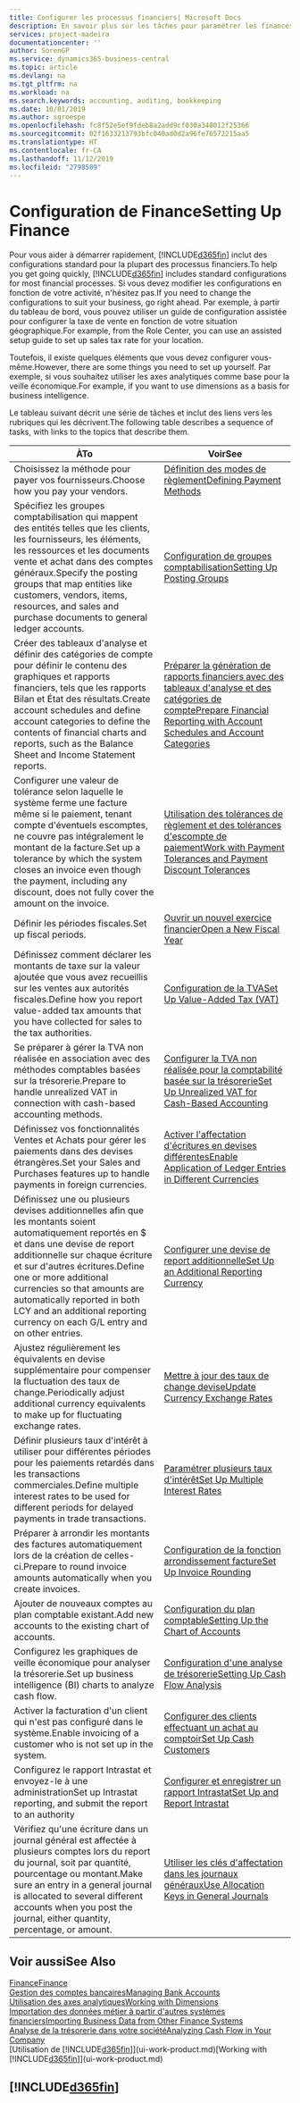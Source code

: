 ```yaml
---
title: Configurer les processus financiers| Microsoft Docs
description: En savoir plus sur les tâches pour paramétrer les finances de votre société afin de les adapter à votre comptabilité ou vos audits.
services: project-madeira
documentationcenter: ''
author: SorenGP
ms.service: dynamics365-business-central
ms.topic: article
ms.devlang: na
ms.tgt_pltfrm: na
ms.workload: na
ms.search.keywords: accounting, auditing, bookkeeping
ms.date: 10/01/2019
ms.author: sgroespe
ms.openlocfilehash: fc8f52e5ef9fdeb8a2add9cf030a348012f25366
ms.sourcegitcommit: 02f1633213793bfc040ad0d2a96fe76572215aa5
ms.translationtype: HT
ms.contentlocale: fr-CA
ms.lasthandoff: 11/12/2019
ms.locfileid: "2798509"
---
```

# <a name="setting-up-finance"></a><span data-ttu-id="c9591-103">Configuration de Finance</span><span class="sxs-lookup"><span data-stu-id="c9591-103">Setting Up Finance</span></span>
<span data-ttu-id="c9591-104">Pour vous aider à démarrer rapidement, [!INCLUDE[d365fin](includes/d365fin_md.md)] inclut des configurations standard pour la plupart des processus financiers.</span><span class="sxs-lookup"><span data-stu-id="c9591-104">To help you get going quickly, [!INCLUDE[d365fin](includes/d365fin_md.md)] includes standard configurations for most financial processes.</span></span> <span data-ttu-id="c9591-105">Si vous devez modifier les configurations en fonction de votre activité, n'hésitez pas.</span><span class="sxs-lookup"><span data-stu-id="c9591-105">If you need to change the configurations to suit your business, go right ahead.</span></span> <span data-ttu-id="c9591-106">Par exemple, à partir du tableau de bord, vous pouvez utiliser un guide de configuration assistée pour configurer la taxe de vente en fonction de votre situation géographique.</span><span class="sxs-lookup"><span data-stu-id="c9591-106">For example, from the Role Center, you can use an assisted setup guide to set up sales tax rate for your location.</span></span>  

<span data-ttu-id="c9591-107">Toutefois, il existe quelques éléments que vous devez configurer vous-même.</span><span class="sxs-lookup"><span data-stu-id="c9591-107">However, there are some things you need to set up yourself.</span></span> <span data-ttu-id="c9591-108">Par exemple, si vous souhaitez utiliser les axes analytiques comme base pour la veille économique.</span><span class="sxs-lookup"><span data-stu-id="c9591-108">For example, if you want to use dimensions as a basis for business intelligence.</span></span>  

<span data-ttu-id="c9591-109">Le tableau suivant décrit une série de tâches et inclut des liens vers les rubriques qui les décrivent.</span><span class="sxs-lookup"><span data-stu-id="c9591-109">The following table describes a sequence of tasks, with links to the topics that describe them.</span></span>

| <span data-ttu-id="c9591-110">À</span><span class="sxs-lookup"><span data-stu-id="c9591-110">To</span></span> | <span data-ttu-id="c9591-111">Voir</span><span class="sxs-lookup"><span data-stu-id="c9591-111">See</span></span> |
| --- | --- |
| <span data-ttu-id="c9591-112">Choisissez la méthode pour payer vos fournisseurs.</span><span class="sxs-lookup"><span data-stu-id="c9591-112">Choose how you pay your vendors.</span></span> |[<span data-ttu-id="c9591-113">Définition des modes de règlement</span><span class="sxs-lookup"><span data-stu-id="c9591-113">Defining Payment Methods</span></span>](finance-payment-methods.md) |
| <span data-ttu-id="c9591-114">Spécifiez les groupes comptabilisation qui mappent des entités telles que les clients, les fournisseurs, les éléments, les ressources et les documents vente et achat dans des comptes généraux.</span><span class="sxs-lookup"><span data-stu-id="c9591-114">Specify the posting groups that map entities like customers, vendors, items, resources, and sales and purchase documents to general ledger accounts.</span></span> |[<span data-ttu-id="c9591-115">Configuration de groupes comptabilisation</span><span class="sxs-lookup"><span data-stu-id="c9591-115">Setting Up Posting Groups</span></span>](finance-posting-groups.md)|
|<span data-ttu-id="c9591-116">Créer des tableaux d'analyse et définir des catégories de compte pour définir le contenu des graphiques et rapports financiers, tels que les rapports Bilan et État des résultats.</span><span class="sxs-lookup"><span data-stu-id="c9591-116">Create account schedules and define account categories to define the contents of financial charts and reports, such as the Balance Sheet and Income Statement reports.</span></span>|[<span data-ttu-id="c9591-117">Préparer la génération de rapports financiers avec des tableaux d'analyse et des catégories de compte</span><span class="sxs-lookup"><span data-stu-id="c9591-117">Prepare Financial Reporting with Account Schedules and Account Categories</span></span>](bi-how-work-account-schedule.md)|
|<span data-ttu-id="c9591-118">Configurer une valeur de tolérance selon laquelle le système ferme une facture même si le paiement, tenant compte d'éventuels escomptes, ne couvre pas intégralement le montant de la facture.</span><span class="sxs-lookup"><span data-stu-id="c9591-118">Set up a tolerance by which the system closes an invoice even though the payment, including any discount, does not fully cover the amount on the invoice.</span></span>|[<span data-ttu-id="c9591-119">Utilisation des tolérances de règlement et des tolérances d'escompte de paiement</span><span class="sxs-lookup"><span data-stu-id="c9591-119">Work with Payment Tolerances and Payment Discount Tolerances</span></span>](finance-payment-tolerance-and-payment-discount-tolerance.md)|
| <span data-ttu-id="c9591-120">Définir les périodes fiscales.</span><span class="sxs-lookup"><span data-stu-id="c9591-120">Set up fiscal periods.</span></span> |[<span data-ttu-id="c9591-121">Ouvrir un nouvel exercice financier</span><span class="sxs-lookup"><span data-stu-id="c9591-121">Open a New Fiscal Year</span></span>](finance-how-open-new-fiscal-year.md) |
| <span data-ttu-id="c9591-122">Définissez comment déclarer les montants de taxe sur la valeur ajoutée que vous avez recueillis sur les ventes aux autorités fiscales.</span><span class="sxs-lookup"><span data-stu-id="c9591-122">Define how you report value-added tax amounts that you have collected for sales to the tax authorities.</span></span> |[<span data-ttu-id="c9591-123">Configuration de la TVA</span><span class="sxs-lookup"><span data-stu-id="c9591-123">Set Up Value-Added Tax (VAT)</span></span>](finance-setup-vat.md)|
|<span data-ttu-id="c9591-124">Se préparer à gérer la TVA non réalisée en association avec des méthodes comptables basées sur la trésorerie.</span><span class="sxs-lookup"><span data-stu-id="c9591-124">Prepare to handle unrealized VAT in connection with cash-based accounting methods.</span></span>|[<span data-ttu-id="c9591-125">Configurer la TVA non réalisée pour la comptabilité basée sur la trésorerie</span><span class="sxs-lookup"><span data-stu-id="c9591-125">Set Up Unrealized VAT for Cash-Based Accounting</span></span>](finance-setup-unrealized-vat.md)|
| <span data-ttu-id="c9591-126">Définissez vos fonctionnalités Ventes et Achats pour gérer les paiements dans des devises étrangères.</span><span class="sxs-lookup"><span data-stu-id="c9591-126">Set your Sales and Purchases features up to handle payments in foreign currencies.</span></span>|[<span data-ttu-id="c9591-127">Activer l'affectation d'écritures en devises différentes</span><span class="sxs-lookup"><span data-stu-id="c9591-127">Enable Application of Ledger Entries in Different Currencies</span></span>](finance-how-enable-application-ledger-entries-different-currencies.md)
|<span data-ttu-id="c9591-128">Définissez une ou plusieurs devises additionnelles afin que les montants soient automatiquement reportés en $ et dans une devise de report additionnelle sur chaque écriture et sur d'autres écritures.</span><span class="sxs-lookup"><span data-stu-id="c9591-128">Define one or more additional currencies so that amounts are automatically reported in both LCY and an additional reporting currency on each G/L entry and on other entries.</span></span>|[<span data-ttu-id="c9591-129">Configurer une devise de report additionnelle</span><span class="sxs-lookup"><span data-stu-id="c9591-129">Set Up an Additional Reporting Currency</span></span>](finance-how-setup-additional-currencies.md)|
|<span data-ttu-id="c9591-130">Ajustez régulièrement les équivalents en devise supplémentaire pour compenser la fluctuation des taux de change.</span><span class="sxs-lookup"><span data-stu-id="c9591-130">Periodically adjust additional currency equivalents to make up for fluctuating exchange rates.</span></span>|[<span data-ttu-id="c9591-131">Mettre à jour des taux de change devise</span><span class="sxs-lookup"><span data-stu-id="c9591-131">Update Currency Exchange Rates</span></span>](finance-how-update-currencies.md)|
|<span data-ttu-id="c9591-132">Définir plusieurs taux d'intérêt à utiliser pour différentes périodes pour les paiements retardés dans les transactions commerciales.</span><span class="sxs-lookup"><span data-stu-id="c9591-132">Define multiple interest rates to be used for different periods for delayed payments in trade transactions.</span></span>|[<span data-ttu-id="c9591-133">Paramétrer plusieurs taux d'intérêt</span><span class="sxs-lookup"><span data-stu-id="c9591-133">Set Up Multiple Interest Rates</span></span>](finance-how-to-set-up-multiple-interest-rates.md)|
|<span data-ttu-id="c9591-134">Préparer à arrondir les montants des factures automatiquement lors de la création de celles-ci.</span><span class="sxs-lookup"><span data-stu-id="c9591-134">Prepare to round invoice amounts automatically when you create invoices.</span></span>|[<span data-ttu-id="c9591-135">Configuration de la fonction arrondissement facture</span><span class="sxs-lookup"><span data-stu-id="c9591-135">Set Up Invoice Rounding</span></span>](finance-set-up-invoice-rounding.md)|
| <span data-ttu-id="c9591-136">Ajouter de nouveaux comptes au plan comptable existant.</span><span class="sxs-lookup"><span data-stu-id="c9591-136">Add new accounts to the existing chart of accounts.</span></span> |[<span data-ttu-id="c9591-137">Configuration du plan comptable</span><span class="sxs-lookup"><span data-stu-id="c9591-137">Setting Up the Chart of Accounts</span></span>](finance-setup-chart-accounts.md) |
| <span data-ttu-id="c9591-138">Configurez les graphiques de veille économique pour analyser la trésorerie.</span><span class="sxs-lookup"><span data-stu-id="c9591-138">Set up business intelligence (BI) charts to analyze cash flow.</span></span> |[<span data-ttu-id="c9591-139">Configuration d'une analyse de trésorerie</span><span class="sxs-lookup"><span data-stu-id="c9591-139">Setting Up Cash Flow Analysis</span></span>](finance-setup-cash-flow-analyses.md) |
|<span data-ttu-id="c9591-140">Activer la facturation d'un client qui n'est pas configuré dans le système.</span><span class="sxs-lookup"><span data-stu-id="c9591-140">Enable invoicing of a customer who is not set up in the system.</span></span>|[<span data-ttu-id="c9591-141">Configurer des clients effectuant un achat au comptoir</span><span class="sxs-lookup"><span data-stu-id="c9591-141">Set Up Cash Customers</span></span>](finance-how-to-set-up-cash-customers.md)|
| <span data-ttu-id="c9591-142">Configurez le rapport Intrastat et envoyez-le à une administration</span><span class="sxs-lookup"><span data-stu-id="c9591-142">Set up Intrastat reporting, and submit the report to an authority</span></span> | [<span data-ttu-id="c9591-143">Configurer et enregistrer un rapport Intrastat</span><span class="sxs-lookup"><span data-stu-id="c9591-143">Set Up and Report Intrastat</span></span>](finance-how-setup-report-intrastat.md)|
|<span data-ttu-id="c9591-144">Vérifiez qu'une écriture dans un journal général est affectée à plusieurs comptes lors du report du journal, soit par quantité, pourcentage ou montant.</span><span class="sxs-lookup"><span data-stu-id="c9591-144">Make sure an entry in a general journal is allocated to several different accounts when you post the journal, either quantity, percentage, or amount.</span></span>|[<span data-ttu-id="c9591-145">Utiliser les clés d'affectation dans les journaux généraux</span><span class="sxs-lookup"><span data-stu-id="c9591-145">Use Allocation Keys in General Journals</span></span>](ui-how-use-allocation-keys-general-journals.md)|

## <a name="see-also"></a><span data-ttu-id="c9591-146">Voir aussi</span><span class="sxs-lookup"><span data-stu-id="c9591-146">See Also</span></span>
[<span data-ttu-id="c9591-147">Finance</span><span class="sxs-lookup"><span data-stu-id="c9591-147">Finance</span></span>](finance.md)  
[<span data-ttu-id="c9591-148">Gestion des comptes bancaires</span><span class="sxs-lookup"><span data-stu-id="c9591-148">Managing Bank Accounts</span></span>](bank-manage-bank-accounts.md)  
[<span data-ttu-id="c9591-149">Utilisation des axes analytiques</span><span class="sxs-lookup"><span data-stu-id="c9591-149">Working with Dimensions</span></span>](finance-dimensions.md)  
[<span data-ttu-id="c9591-150">Importation des données métier à partir d'autres systèmes financiers</span><span class="sxs-lookup"><span data-stu-id="c9591-150">Importing Business Data from Other Finance Systems</span></span>](across-import-data-configuration-packages.md)  
[<span data-ttu-id="c9591-151">Analyse de la trésorerie dans votre société</span><span class="sxs-lookup"><span data-stu-id="c9591-151">Analyzing Cash Flow in Your Company</span></span>](finance-analyze-cash-flow.md)  
<span data-ttu-id="c9591-152">[Utilisation de [!INCLUDE[d365fin](includes/d365fin_md.md)]](ui-work-product.md)</span><span class="sxs-lookup"><span data-stu-id="c9591-152">[Working with [!INCLUDE[d365fin](includes/d365fin_md.md)]](ui-work-product.md)</span></span>  

## [!INCLUDE[d365fin](includes/free_trial_md.md)]  
